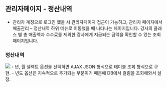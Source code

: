 ## 관리자페이지 - 정산내역
- 관리자 계정으로 로그인 했을 시 관리자페이지 접근이 가능하고, 관리자 페이지에서 매출관리 – 정산내역 하위 메뉴로 이동했을 때 나타나는 페이지입니다. 강사의 클래스 별 총 매출액과 수수료를 제외한 강사에게 지급되는 금액을 확인할 수 있는 조회 페이지입니다.

### 정산내역
<img src="https://github.com/dooroojoo/semiproject_fork/blob/master/readme_image/admin.gif">
- 년, 월 셀렉트 옵션을 선택하면 AJAX JSON 형식으로 테이블 조회 형식으로 구현.
- 년도 옵션은 지속적으로 추가되는 부분이기 때문에 DB에서 컬럼을 조회해와서 설정.

